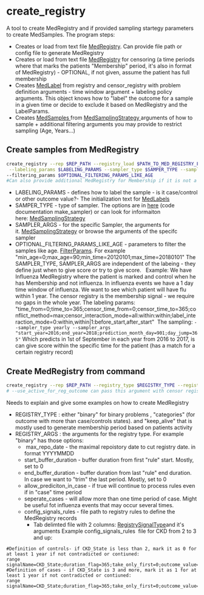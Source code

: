 # create_registry
A tool to create MedRegistry and if provided sampling startegy parameters to create MedSamples.
The program steps:

- Creates or load from text file [MedRegistry](../../Infrastructure%20C%20Library/MedProcessTools%20Library/MedRegistry). Can provide file path or config file to generate MedRegistry
- Creates or load from text file [MedRegistry](../../Infrastructure%20C%20Library/MedProcessTools%20Library/MedRegistry) for censoring (a time periods where that marks the patients "Membership" period, it's also in format of MedRegistry) - OPTIONAL, if not given, assume the patient has full membership
- Creates [MedLabel](https://Medial-EarlySign.github.io/MR_LIBS/classMedLabels) from registry and censor_registry with problem definition arguments - time window argument + labeling policy arguments. This object knows how to "label" the outcome for a sample in a given time or decide to exclude it based on MedRegistry and the LabelParams.
- Creates [MedSamples ](../../Infrastructure%20C%20Library/MedProcessTools%20Library/MedSamples.md)from [MedSamplingStrategy ](../../Infrastructure%20C%20Library/MedProcessTools%20Library/MedRegistry/MedSamplingStrategy.md)arguments of how to sample + additional filtering arguments you may provide to restrict sampling (Age, Years...)
## Create samples from MedRegistry
```bash
create_registry --rep $REP_PATH --registry_load $PATH_TO_MED_REGISTRY_FILE --registry_active_periods_complete_controls_sig MEMBERSHIP \
 --labeling_params $LABELING_PARAMS --sampler_type $SAMPER_TYPE --sampler_args $SAMPLER_ARGS --samples_save $OUTPUT_PATH_FOR_MEDSAMPLES \
--filtering_params $OPTIONAL_FILTERING_PARAMS_LIKE_AGE
#Can also provide additional MedRegistry for Membership if it is not a signal, by passing "--censor_load".
```

- LABELING_PARAMS - defines how to label the sample - is it case/control or other outcome value?- The initialization text for [MedLabels](../../Infrastructure%20C%20Library/MedProcessTools%20Library/MedLabels.md)
- SAMPER_TYPE - type of sampler. The options are in [here](https://Medial-EarlySign.github.io/MR_LIBS/classMedSamplingStrategy.html#a161f9af97fe2dd90bff67a5ac58679ff) (code documentation make_sampler) or can look for informaiton here: [MedSamplingStrategy](../../Infrastructure%20C%20Library/MedProcessTools%20Library/MedRegistry/MedSamplingStrategy.md)
- SAMPLER_ARGS - for the specific Sampler, the arguments for it. [MedSamplingStrategy](../../Infrastructure%20C%20Library/MedProcessTools%20Library/MedRegistry/MedSamplingStrategy.md) or browse the arguments of the specifc sampler
- OPTIONAL_FILTERING_PARAMS_LIKE_AGE - parameters to filter the samples like age. [FilterParams](https://Medial-EarlySign.github.io/MR_LIBS/classFilterParams). For example "min_age=0;max_age=90;min_time=20120101;max_time=20180101"
The SAMPLER_TYPE, SAMPLER_ARGS are independent of the labeing - they define just when to give score or try to give score.
 
Example:
We have Influenza MedRegistry where the patient is marked and control when he has Membership and not influenza. In influenza events we have a 1 day time window of influenza.
We want to see which patient will have flu within 1 year. The censor registry is the membership signal - we require no gaps in the whole year.
The labeling params:
"time_from=0;time_to=365;censor_time_from=0;censor_time_to=365;conflict_method=max;censor_interaction_mode=all:within:within;label_interaction_mode=0:within,within|1:before_start,after_start" 
The sampling:
`--sampler_type yearly --sampler_args "start_year=2016;end_year=2018;prediction_month_day=901;day_jump=365"`
Which predicts in 1st of September in each year from 2016 to 2017, is can give score within the specific time for the patient (has a match for a certain registry record)
## Create MedRegistry from command
```bash
create_registry --rep $REP_PATH --registry_type $REGISTRY_TYPE --registry_init  $REGISTRY_ARGS --registry_save $OUTPUT_PATH_FOR_MEDREGISTRY 
# --use_active_for_reg_outcome can pass this argument with censor registry, whether with "--registry_active_periods_complete_controls_sig" or "--registry_active_periods_complete_controls"
```
Needs to explain and give some examples on how to create MedRegistry

- REGISTRY_TYPE : either "binary" for binary problems , "categories" (for outcome with more than case/controls states). and "keep_alive" that is mostly used to generate membership period based on patients activity
- REGISTRY_ARGS : the arguments for the registry type. For example "binary" has those options:
    -  max_repo_date - the maximal repoistory date to cut registry date. in format YYYYMMDD
    - start_buffer_duration - buffer duration from first "rule" start. Mostly, set to 0
    - end_buffer_duration - buffer duration from last "rule" end duration. In case we want to "trim" the last period. Mostly, set to 0
    - allow_prediciton_in_case - if true will continue to process rules even if in "case" time period
    - seperate_cases - will allow more than one time period of case. Might be useful fot influenza events that may occur several times.
    - config_signals_rules - file path to registry rules to define the MedRegistry records
        - Tab delimted file with 2 columns: [RegistrySignalType](https://Medial-EarlySign.github.io/MR_LIBS/classRegistrySignal.html)and it's arguments
Example config_signals_rules  file for CKD from 2 to 3 and up:
```
#Definition of controls- if CKD_State is less than 2, mark it as 0 for at least 1 year if not contradicted or contiuned:
range	signalName=CKD_State;duration_flag=365;take_only_first=0;outcome_value=0;min_value=0;max_value=2
#Definition of cases - if CKD_State is 3 and more, mark it as 1 for at least 1 year if not contradicted or contiuned:
range	signalName=CKD_State;duration_flag=365;take_only_first=0;outcome_value=1;min_value=3;max_value=9
```

